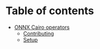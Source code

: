 # Table of contents

* [ONNX Cairo operators](docs/README.md)
  * [Contributing](docs/CONTRIBUTING.md)
  * [Setup](docs/SETUP.md)
